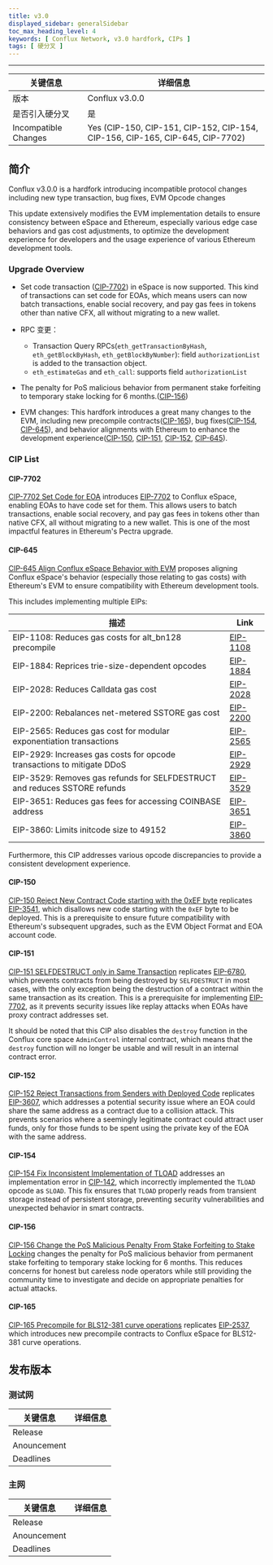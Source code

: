 ```yaml
---
title: v3.0
displayed_sidebar: generalSidebar
toc_max_heading_level: 4
keywords: [ Conflux Network, v3.0 hardfork, CIPs ]
tags: [ 硬分叉 ]
---
```


---

| 关键信息                 | 详细信息                                                                                             |
| -------------------- | ------------------------------------------------------------------------------------------------ |
| 版本                   | Conflux v3.0.0                                                   |
| 是否引入硬分叉              | 是                                                                                                |
| Incompatible Changes | Yes (CIP-150, CIP-151, CIP-152, CIP-154, CIP-156, CIP-165, CIP-645, CIP-7702) |

## 简介

Conflux v3.0.0 is a hardfork introducing incompatible protocol changes including new type transaction, bug fixes, EVM Opcode changes

This update extensively modifies the EVM implementation details to ensure consistency between eSpace and Ethereum, especially various edge case behaviors and gas cost adjustments, to optimize the development experience for developers and the usage experience of various Ethereum development tools.

### Upgrade Overview

- Set code transaction ([CIP-7702](https://github.com/Conflux-Chain/CIPs/blob/master/CIPs/cip-7702.md)) in eSpace is now supported. This kind of transactions can set code for EOAs, which means users can now batch transactions, enable social recovery, and pay gas fees in tokens other than native CFX, all without migrating to a new wallet.

- RPC 变更：
  - Transaction Query RPCs(`eth_getTransactionByHash`, `eth_getBlockByHash`, `eth_getBlockByNumber`): field `authorizationList` is added to the transaction object.
  - `eth_estimateGas` and `eth_call`: supports field `authorizationList`

- The penalty for PoS malicious behavior from permanent stake forfeiting to temporary stake locking for 6 months.([CIP-156](#cip-156))

- EVM changes: This hardfork introduces a great many changes to the EVM, including new precompile contracts([CIP-165](#cip-165)), bug fixes([CIP-154](#cip-154), [CIP-645](#cip-645)), and behavior alignments with Ethereum to enhance the development experience([CIP-150](#cip-150), [CIP-151](#cip-151), [CIP-152](#cip-152), [CIP-645](#cip-645)).

### CIP List

#### CIP-7702

[CIP-7702 Set Code for EOA](https://github.com/Conflux-Chain/CIPs/blob/master/CIPs/cip-7702.md) introduces [EIP-7702](https://eips.ethereum.org/EIPS/eip-7702) to Conflux eSpace, enabling EOAs to have code set for them. This allows users to batch transactions, enable social recovery, and pay gas fees in tokens other than native CFX, all without migrating to a new wallet. This is one of the most impactful features in Ethereum's Pectra upgrade.

#### CIP-645

[CIP-645 Align Conflux eSpace Behavior with EVM](https://github.com/Conflux-Chain/CIPs/blob/master/CIPs/cip-645.md) proposes aligning Conflux eSpace's behavior (especially those relating to gas costs) with Ethereum's EVM to ensure compatibility with Ethereum development tools.

This includes implementing multiple EIPs:

| 描述                                                                                        | Link                                                |
| ----------------------------------------------------------------------------------------- | --------------------------------------------------- |
| EIP-1108: Reduces gas costs for alt_bn128 precompile | [EIP-1108](https://eips.ethereum.org/EIPS/eip-1108) |
| EIP-1884: Reprices trie-size-dependent opcodes                            | [EIP-1884](https://eips.ethereum.org/EIPS/eip-1884) |
| EIP-2028: Reduces Calldata gas cost                                       | [EIP-2028](https://eips.ethereum.org/EIPS/eip-2028) |
| EIP-2200: Rebalances net-metered SSTORE gas cost                          | [EIP-2200](https://eips.ethereum.org/EIPS/eip-2200) |
| EIP-2565: Reduces gas cost for modular exponentiation transactions        | [EIP-2565](https://eips.ethereum.org/EIPS/eip-2565) |
| EIP-2929: Increases gas costs for opcode transactions to mitigate DDoS    | [EIP-2929](https://eips.ethereum.org/EIPS/eip-2929) |
| EIP-3529: Removes gas refunds for SELFDESTRUCT and reduces SSTORE refunds | [EIP-3529](https://eips.ethereum.org/EIPS/eip-3529) |
| EIP-3651: Reduces gas fees for accessing COINBASE address                 | [EIP-3651](https://eips.ethereum.org/EIPS/eip-3651) |
| EIP-3860: Limits initcode size to 49152                                   | [EIP-3860](https://eips.ethereum.org/EIPS/eip-3860) |

Furthermore, this CIP addresses various opcode discrepancies to provide a consistent development experience.

#### CIP-150

[CIP-150 Reject New Contract Code starting with the 0xEF byte](https://github.com/Conflux-Chain/CIPs/blob/master/CIPs/cip-150.md) replicates [EIP-3541](https://eips.ethereum.org/EIPS/eip-3541), which disallows new code starting with the `0xEF` byte to be deployed. This is a prerequisite to ensure future compatibility with Ethereum's subsequent upgrades, such as the EVM Object Format and EOA account code.

#### CIP-151

[CIP-151 SELFDESTRUCT only in Same Transaction](https://github.com/Conflux-Chain/CIPs/blob/master/CIPs/cip-151.md) replicates [EIP-6780](https://eips.ethereum.org/EIPS/eip-6780), which prevents contracts from being destroyed by `SELFDESTRUCT` in most cases, with the only exception being the destruction of a contract within the same transaction as its creation. This is a prerequisite for implementing [EIP-7702](https://eips.ethereum.org/EIPS/eip-7702), as it prevents security issues like replay attacks when EOAs have proxy contract addresses set.

It should be noted that this CIP also disables the `destroy` function in the Conflux core space `AdminControl` internal contract, which means that the `destroy` function will no longer be usable and will result in an internal contract error.

#### CIP-152

[CIP-152 Reject Transactions from Senders with Deployed Code](https://github.com/Conflux-Chain/CIPs/blob/master/CIPs/cip-152.md) replicates [EIP-3607](https://eips.ethereum.org/EIPS/eip-3607), which addresses a potential security issue where an EOA could share the same address as a contract due to a collision attack. This prevents scenarios where a seemingly legitimate contract could attract user funds, only for those funds to be spent using the private key of the EOA with the same address.

#### CIP-154

[CIP-154 Fix Inconsistent Implementation of TLOAD](https://github.com/Conflux-Chain/CIPs/blob/master/CIPs/cip-154.md) addresses an implementation error in [CIP-142](https://github.com/Conflux-Chain/CIPs/blob/master/CIPs/cip-142.md), which incorrectly implemented the `TLOAD` opcode as `SLOAD`. This fix ensures that `TLOAD` properly reads from transient storage instead of persistent storage, preventing security vulnerabilities and unexpected behavior in smart contracts.

#### CIP-156

[CIP-156 Change the PoS Malicious Penalty From Stake Forfeiting to Stake Locking](https://github.com/Conflux-Chain/CIPs/blob/master/CIPs/cip-156.md) changes the penalty for PoS malicious behavior from permanent stake forfeiting to temporary stake locking for 6 months. This reduces concerns for honest but careless node operators while still providing the community time to investigate and decide on appropriate penalties for actual attacks.

#### CIP-165

[CIP-165 Precompile for BLS12-381 curve operations](https://github.com/Conflux-Chain/CIPs/blob/master/CIPs/cip-165.md) replicates [EIP-2537](https://eips.ethereum.org/EIPS/eip-2537), which introduces new precompile contracts to Conflux eSpace for BLS12-381 curve operations.

## 发布版本

### 测试网

| 关键信息        | 详细信息 |
| ----------- | ---- |
| Release     |      |
| Anouncement |      |
| Deadlines   |      |

### 主网

| 关键信息        | 详细信息 |
| ----------- | ---- |
| Release     |      |
| Anouncement |      |
| Deadlines   |      |
